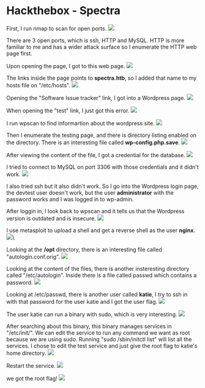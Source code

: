 # Hackthebox - Spectra

First, I run nmap to scan for open ports.
![](nmap.png)

There are 3 open ports, which is ssh, HTTP and MySQL. HTTP is more familiar to me and has a wider attack surface so I enumerate the HTTP web page first.

Upon opening the page, I got to this web page.
![](webpage.png)

The links inside the page points to **spectra.htb**, so I added that name to my hosts file on "/etc/hosts".
![](hosts.png)

Opening the "Software Issue tracker" link, I got into a Wordpress page.
![](wpsite.png)

When opening the "test" link, I just got this error.
![](dberror.png)

I run wpscan to find informartion about the wordpress site.
![](wpscan.png)

Then I enumerate the testing page, and there is directory listing enabled on the directory. There is an interesting file called **wp-config.php.save**.
![](directorylisting.png)

After viewing the content of the file, I got a credential for the database.
![](databasecreds.png)

I tried to connect to MySQL on port 3306 with those credentials and it didn't work.
![](mysqldeny.png)

I also tried ssh but it also didn't work. So I go into the Wordpress login page, the devtest user doesn't work, but the user **administrator** with the password works and I was logged in to wp-admin.

After loggin in, I look back to wpscan and it tells us that the Wordpress version is outdated and is insecure.
![](wpsiteoutdated.png)

I use metasploit to upload a shell and get a reverse shell as the user **nginx**.
![](metasploit.png)\

Looking at the **/opt** directory, there is an interesting file called "autologin.conf.orig".
![](opt.png)

Looking at the content of the files, there is another insteresting directory called "/etc/autologin". Inside there is a file called passwd which contains a password.
![](autologin.png)

Looking at /etc/passwd, there is another user called **katie**, I try to ssh in with that password for the user katie and I got the user flag.
![](Spectra/userflag.png)

The user katie can run a binary with sudo, which is very interesting.
![](Spectra/sudo-l.png)

After searching about this binary, this binary manages services in "/etc/init/". We can edit the service to run any command we want as root because we are using sudo. Running "sudo /sbin/initctl list" will list all the services. I chose to edit the test service and just give the root flag to katie's home directory.
![](rootflag.png)

Restart the service.
![](servstart.png)

we got the root flag!
![](root.png)
